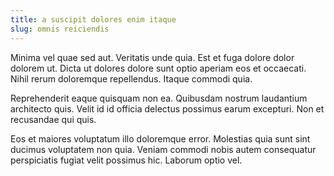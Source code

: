 ```yaml
---
title: a suscipit dolores enim itaque
slug: omnis reiciendis
---
```


Minima vel quae sed aut. Veritatis unde quia. Est et fuga dolore dolor dolorem ut. Dicta ut dolores dolore sunt optio aperiam eos et occaecati. Nihil rerum doloremque repellendus. Itaque commodi quia.

Reprehenderit eaque quisquam non ea. Quibusdam nostrum laudantium architecto quis. Velit id id officia delectus possimus earum excepturi. Non et recusandae qui quis.

Eos et maiores voluptatum illo doloremque error. Molestias quia sunt sint ducimus voluptatem non quia. Veniam commodi nobis autem consequatur perspiciatis fugiat velit possimus hic. Laborum optio vel.
